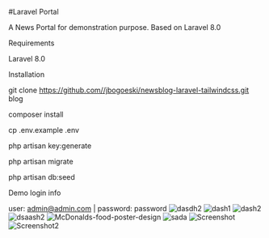 #Laravel Portal

A News Portal for demonstration purpose. Based on Laravel 8.0

Requirements

Laravel 8.0




Installation

git clone https://github.com//jbogoeski/newsblog-laravel-tailwindcss.git blog

composer install

cp .env.example .env

php artisan key:generate

php artisan migrate

php artisan db:seed

Demo login info

user: admin@admin.com | password: password
![dasdh2](https://user-images.githubusercontent.com/61395033/108397886-bec07e80-7218-11eb-8158-94526b87539d.png)
![dash1](https://user-images.githubusercontent.com/61395033/108397897-bf591500-7218-11eb-80a4-853c6f83a0d2.png)
![dash2](https://user-images.githubusercontent.com/61395033/108397900-bff1ab80-7218-11eb-9804-be6fb95368e5.png)
![dsaash2](https://user-images.githubusercontent.com/61395033/108397904-c08a4200-7218-11eb-923c-7f2473b54d05.png)
![McDonalds-food-poster-design](https://user-images.githubusercontent.com/61395033/108397905-c122d880-7218-11eb-9d96-f327617959f9.jpg)
![sada](https://user-images.githubusercontent.com/61395033/108397911-c2540580-7218-11eb-9b98-672e225f94ba.png)
![Screenshot](https://user-images.githubusercontent.com/61395033/108397916-c41dc900-7218-11eb-817f-44d838a84766.png)
![Screenshot2](https://user-images.githubusercontent.com/61395033/108397925-c5e78c80-7218-11eb-887a-8b75993751dd.png)



